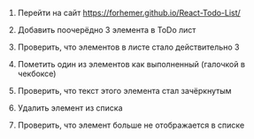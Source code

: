 1. Перейти на сайт https://forhemer.github.io/React-Todo-List/

2. Добавить поочерёдно 3 элемента в ToDo лист

3. Проверить, что элементов в листе стало действительно 3

4. Пометить один из элементов как выполненный (галочкой в чекбоксе)

5. Проверить, что текст этого элемента стал зачёркнутым

6. Удалить элемент из списка

7. Проверить, что элемент больше не отображается в списке
